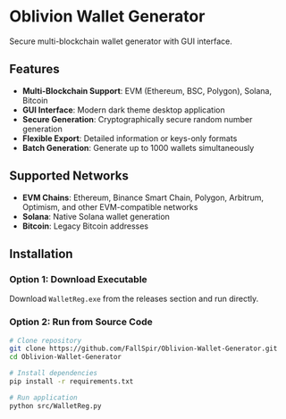 # Oblivion Wallet Generator

Secure multi-blockchain wallet generator with GUI interface.

## Features

- **Multi-Blockchain Support**: EVM (Ethereum, BSC, Polygon), Solana, Bitcoin
- **GUI Interface**: Modern dark theme desktop application
- **Secure Generation**: Cryptographically secure random number generation
- **Flexible Export**: Detailed information or keys-only formats
- **Batch Generation**: Generate up to 1000 wallets simultaneously

## Supported Networks

- **EVM Chains**: Ethereum, Binance Smart Chain, Polygon, Arbitrum, Optimism, and other EVM-compatible networks
- **Solana**: Native Solana wallet generation
- **Bitcoin**: Legacy Bitcoin addresses

## Installation

### Option 1: Download Executable
Download `WalletReg.exe` from the releases section and run directly.

### Option 2: Run from Source Code
```bash
# Clone repository
git clone https://github.com/FallSpir/Oblivion-Wallet-Generator.git
cd Oblivion-Wallet-Generator

# Install dependencies
pip install -r requirements.txt

# Run application
python src/WalletReg.py